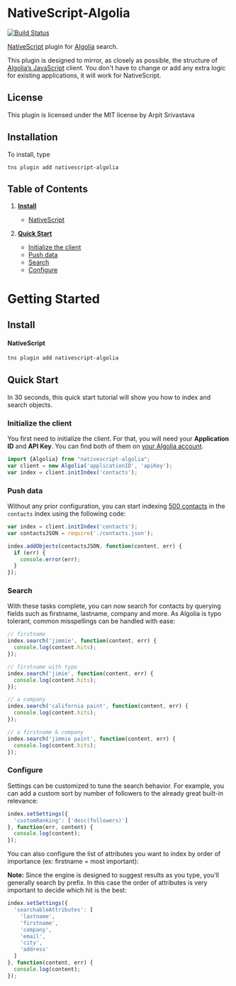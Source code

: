 # NativeScript-Algolia

[![Build Status][build-status]][build-url]

[build-status]:https://travis-ci.org/arpit2438735/nativescript-algolia.svg?branch=master
[build-url]:https://travis-ci.org/arpit2438735/nativescript-algolia

[NativeScript](http://nativescript.org) plugin for [Algolia](http://algolia.com/ "Algolia") search.

This plugin is designed to mirror, as closely as possible, the structure of [Algolia’s JavaScript](https://github.com/algolia/algoliasearch-client-javascript/) client. You don't have to change or add any extra logic for existing applications, it will work for NativeScript.

## License
This plugin is licensed under the MIT license by Arpit Srivastava

## Installation
To install, type

```
tns plugin add nativescript-algolia
```

## Table of Contents


1. **[Install](#install)**

    * [NativeScript](#nativescript)

1. **[Quick Start](#quick-start)**

    * [Initialize the client](#initialize-the-client)
    * [Push data](#push-data)
    * [Search](#search)
    * [Configure](#configure)
    
# Getting Started



## Install

#### NativeScript

```sh
tns plugin add nativescript-algolia
```

## Quick Start

In 30 seconds, this quick start tutorial will show you how to index and search objects.

### Initialize the client

You first need to initialize the client. For that, you will need your **Application ID** and **API Key**.
You can find both of them on [your Algolia account](https://www.algolia.com/api-keys).

```js
import {Algolia} from "nativescript-algolia";
var client = new Algolia('applicationID', 'apiKey');
var index = client.initIndex('contacts');
```

### Push data

Without any prior configuration, you can start indexing [500 contacts](https://github.com/algolia/algoliasearch-client-csharp/blob/master/contacts.json) in the `contacts` index using the following code:

```js
var index = client.initIndex('contacts');
var contactsJSON = require('./contacts.json');

index.addObjects(contactsJSON, function(content, err) {
  if (err) {
    console.error(err);
  }
});
```

### Search

With these tasks complete, you can now search for contacts by querying fields such as firstname, lastname, company and more. As Algolia is typo tolerant, common misspellings can be handled with ease:

```js
// firstname
index.search('jimmie', function(content, err) {
  console.log(content.hits);
});

// firstname with typo
index.search('jimie', function(content, err) {
  console.log(content.hits);
});

// a company
index.search('california paint', function(content, err) {
  console.log(content.hits);
});

// a firstname & company
index.search('jimmie paint', function(content, err) {
  console.log(content.hits);
});
```
### Configure

Settings can be customized to tune the search behavior. For example, you can add a custom sort by number of followers to the already great built-in relevance:

```js
index.setSettings({
  'customRanking': ['desc(followers)']
}, function(err, content) {
  console.log(content);
});
```

You can also configure the list of attributes you want to index by order of importance (ex: firstname = most important):

**Note:** Since the engine is designed to suggest results as you type, you'll generally search by prefix.
In this case the order of attributes is very important to decide which hit is the best:

```js
index.setSettings({
  'searchableAttributes': [
    'lastname',
    'firstname',
    'company',
    'email',
    'city',
    'address'
  ]
}, function(content, err) {
  console.log(content);
});
```



